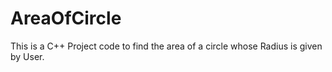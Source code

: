 # AreaOfCircle
This is a C++ Project code to find the area of a circle whose Radius is given by User.

